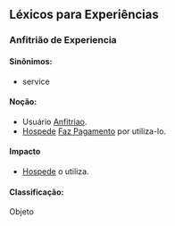 ## Léxicos para Experiências


### Anfitrião de Experiencia <a name="ANFITRIAO-EXPERIENCIA"></a>
#### Sinônimos:
- service
#### Noção:
- Usuário [Anfitriao](#ANFITRIAO).
- [Hospede](#HOSPEDE) [Faz Pagamento](#PAGAMENTO) por utiliza-lo.
#### Impacto
- [Hospede](#HOSPEDE) o utiliza.  
#### Classificação:
Objeto
